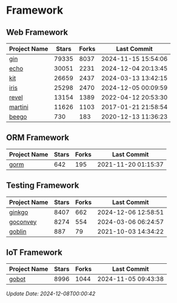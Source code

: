 # Framework

## Web Framework
| Project Name | Stars | Forks | Last Commit |
| ------------ | ----- | ----- | ----------- |
| [gin](https://github.com/gin-gonic/gin) | 79335 | 8037 | 2024-11-15 15:54:06 |
| [echo](https://github.com/labstack/echo) | 30051 | 2231 | 2024-12-04 20:13:45 |
| [kit](https://github.com/go-kit/kit) | 26659 | 2437 | 2024-03-13 13:42:15 |
| [iris](https://github.com/kataras/iris) | 25298 | 2470 | 2024-12-05 00:09:59 |
| [revel](https://github.com/revel/revel) | 13154 | 1389 | 2022-04-12 20:53:30 |
| [martini](https://github.com/go-martini/martini) | 11626 | 1103 | 2017-01-21 21:58:54 |
| [beego](https://github.com/astaxie/beego) | 730 | 183 | 2020-12-13 11:36:23 |

## ORM Framework
| Project Name | Stars | Forks | Last Commit |
| ------------ | ----- | ----- | ----------- |
| [gorm](https://github.com/jinzhu/gorm) | 642 | 195 | 2021-11-20 01:15:37 |

## Testing Framework
| Project Name | Stars | Forks | Last Commit |
| ------------ | ----- | ----- | ----------- |
| [ginkgo](https://github.com/onsi/ginkgo) | 8407 | 662 | 2024-12-06 12:58:51 |
| [goconvey](https://github.com/smartystreets/goconvey) | 8274 | 554 | 2024-03-06 06:24:57 |
| [goblin](https://github.com/franela/goblin) | 887 | 79 | 2021-10-03 14:34:22 |

## IoT Framework
| Project Name | Stars | Forks | Last Commit |
| ------------ | ----- | ----- | ----------- |
| [gobot](https://github.com/hybridgroup/gobot) | 8996 | 1044 | 2024-11-05 09:43:38 |

*Update Date: 2024-12-08T00:00:42*